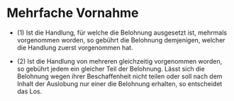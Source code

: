 # Mehrfache Vornahme

- (1) Ist die Handlung, für welche die Belohnung ausgesetzt ist, mehrmals vorgenommen worden, so gebührt die Belohnung demjenigen, welcher die Handlung zuerst vorgenommen hat.

- (2) Ist die Handlung von mehreren gleichzeitig vorgenommen worden, so gebührt jedem ein gleicher Teil der Belohnung. Lässt sich die Belohnung wegen ihrer Beschaffenheit nicht teilen oder soll nach dem Inhalt der Auslobung nur einer die Belohnung erhalten, so entscheidet das Los.

